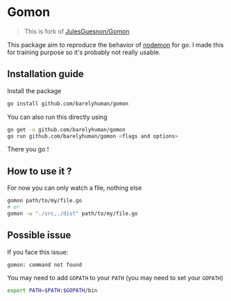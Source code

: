 # Gomon

> This is fork of [JulesGuesnon/Gomon](https://github.com/JulesGuesnon/Gomon)

This package aim to reproduce the behavior of [nodemon](https://github.com/remy/nodemon) for go.
I made this for training purpose so it's probably not really usable.

## Installation guide

Install the package

```sh
go install github.com/barelyhuman/gomon
```

You can also run this directly using

```sh
go get -u github.com/barelyhuman/gomon
go run github.com/barelyhuman/gomon <flags and options>
```

There you go !

## How to use it ?

For now you can only watch a file, nothing else

```sh
gomon path/to/my/file.go
# or
gomon -w "./src,./dist" path/to/my/file.go
```

## Possible issue

If you face this issue:

```
gomon: command not found
```

You may need to add `GOPATH` to your `PATH` (you may need to set your `GOPATH`)

```sh
export PATH=$PATH:$GOPATH/bin
```

